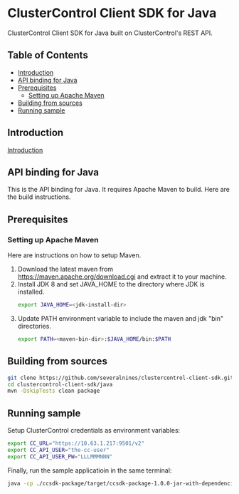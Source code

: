 # ClusterControl Client SDK for Java
ClusterControl Client SDK for Java built on ClusterControl's REST API.

## Table of Contents
- [Introduction](#introduction)
- [API binding for Java](#api-binding-for-java)
- [Prerequisites](#prerequisites)
  - [Setting up Apache Maven](#setting-up-apache-maven)
- [Building from sources](#building-from-sources)
- [Running sample](#running-sample)

## Introduction

[Introduction](https://github.com/severalnines/clustercontrol-client-sdk)

## API binding for Java
This is the API binding for Java. It requires Apache Maven to build. Here are the build instructions.

## Prerequisites

### Setting up Apache Maven
Here are instructions on how to setup Maven.
1. Download the latest maven from <https://maven.apache.org/download.cgi> and extract it to your machine.
2. Install JDK 8 and set JAVA_HOME to the directory where JDK is installed.
   ```` bash
   export JAVA_HOME=<jdk-install-dir>
   ````
3. Update PATH environment variable to include the maven and jdk "bin" directories.
   ```` bash
   export PATH=<maven-bin-dir>:$JAVA_HOME/bin:$PATH
   ````

## Building from sources

   ```` bash
   git clone https://github.com/severalnines/clustercontrol-client-sdk.git
   cd clustercontrol-client-sdk/java
   mvn -DskipTests clean package
   ````

## Running sample

Setup ClusterControl credentials as environment variables:

   ```` bash
   export CC_URL="https://10.63.1.217:9501/v2"
   export CC_API_USER="the-cc-user"
   export CC_API_USER_PW="LLLMMMNNN"
   ````

Finally, run the sample applicatioin in the same terminal:
   ```` bash
   java -cp ./ccsdk-package/target/ccsdk-package-1.0.0-jar-with-dependencies.jar com.severalnines.clustercontrol.clientsdk.cc.SampleMain
   ````

